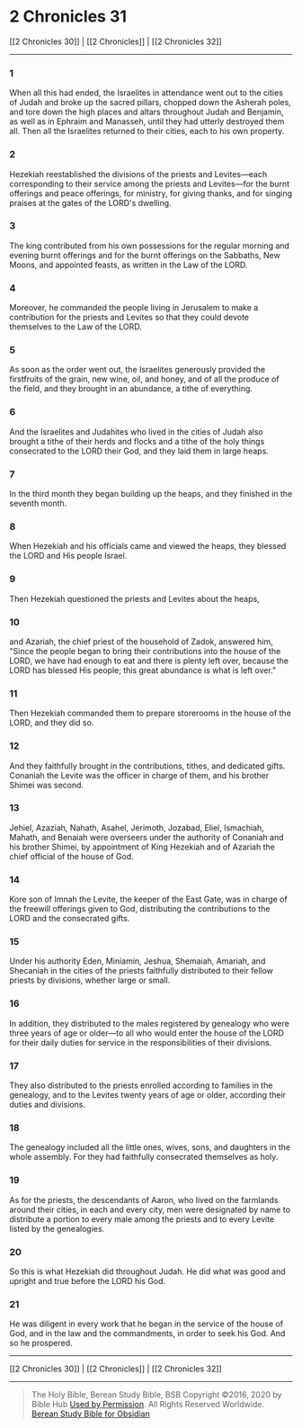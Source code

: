 # 2 Chronicles 31

[[2 Chronicles 30]] | [[2 Chronicles]] | [[2 Chronicles 32]]

---

### 1
When all this had ended, the Israelites in attendance went out to the cities of Judah and broke up the sacred pillars, chopped down the Asherah poles, and tore down the high places and altars throughout Judah and Benjamin, as well as in Ephraim and Manasseh, until they had utterly destroyed them all. Then all the Israelites returned to their cities, each to his own property.

### 2
Hezekiah reestablished the divisions of the priests and Levites—each corresponding to their service among the priests and Levites—for the burnt offerings and peace offerings, for ministry, for giving thanks, and for singing praises at the gates of the LORD's dwelling.

### 3
The king contributed from his own possessions for the regular morning and evening burnt offerings and for the burnt offerings on the Sabbaths, New Moons, and appointed feasts, as written in the Law of the LORD.

### 4
Moreover, he commanded the people living in Jerusalem to make a contribution for the priests and Levites so that they could devote themselves to the Law of the LORD.

### 5
As soon as the order went out, the Israelites generously provided the firstfruits of the grain, new wine, oil, and honey, and of all the produce of the field, and they brought in an abundance, a tithe of everything.

### 6
And the Israelites and Judahites who lived in the cities of Judah also brought a tithe of their herds and flocks and a tithe of the holy things consecrated to the LORD their God, and they laid them in large heaps.

### 7
In the third month they began building up the heaps, and they finished in the seventh month.

### 8
When Hezekiah and his officials came and viewed the heaps, they blessed the LORD and His people Israel.

### 9
Then Hezekiah questioned the priests and Levites about the heaps,

### 10
and Azariah, the chief priest of the household of Zadok, answered him, "Since the people began to bring their contributions into the house of the LORD, we have had enough to eat and there is plenty left over, because the LORD has blessed His people; this great abundance is what is left over."

### 11
Then Hezekiah commanded them to prepare storerooms in the house of the LORD, and they did so.

### 12
And they faithfully brought in the contributions, tithes, and dedicated gifts. Conaniah the Levite was the officer in charge of them, and his brother Shimei was second.

### 13
Jehiel, Azaziah, Nahath, Asahel, Jerimoth, Jozabad, Eliel, Ismachiah, Mahath, and Benaiah were overseers under the authority of Conaniah and his brother Shimei, by appointment of King Hezekiah and of Azariah the chief official of the house of God.

### 14
Kore son of Imnah the Levite, the keeper of the East Gate, was in charge of the freewill offerings given to God, distributing the contributions to the LORD and the consecrated gifts.

### 15
Under his authority Eden, Miniamin, Jeshua, Shemaiah, Amariah, and Shecaniah in the cities of the priests faithfully distributed to their fellow priests by divisions, whether large or small.

### 16
In addition, they distributed to the males registered by genealogy who were three years of age or older—to all who would enter the house of the LORD for their daily duties for service in the responsibilities of their divisions.

### 17
They also distributed to the priests enrolled according to families in the genealogy, and to the Levites twenty years of age or older, according their duties and divisions.

### 18
The genealogy included all the little ones, wives, sons, and daughters in the whole assembly. For they had faithfully consecrated themselves as holy.

### 19
As for the priests, the descendants of Aaron, who lived on the farmlands around their cities, in each and every city, men were designated by name to distribute a portion to every male among the priests and to every Levite listed by the genealogies.

### 20
So this is what Hezekiah did throughout Judah. He did what was good and upright and true before the LORD his God.

### 21
He was diligent in every work that he began in the service of the house of God, and in the law and the commandments, in order to seek his God. And so he prospered.

---

[[2 Chronicles 30]] | [[2 Chronicles]] | [[2 Chronicles 32]]

---

> The Holy Bible, Berean Study Bible, BSB
> Copyright &copy;2016, 2020 by Bible Hub
> [Used by Permission](https://berean.bible/terms.htm). All Rights Reserved Worldwide.
> [Berean Study Bible for Obsidian](https://github.com/gapmiss/berean-study-bible-for-obsidian)

